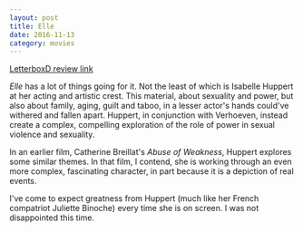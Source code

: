 ```yaml
---
layout: post
title: Elle 
date: 2016-11-13
category: movies
---
```

 
[LetterboxD review link](http://letterboxd.com/samarthbhaskar/film/elle/)

<em>Elle</em> has a lot of things going for it. Not the least of which is Isabelle Huppert at her acting and artistic crest. This material, about sexuality and power, but also about family, aging, guilt and taboo, in a lesser actor's hands could've withered and fallen apart. Huppert, in conjunction with Verhoeven, instead create a complex, compelling exploration of the role of power in sexual violence and sexuality.

In an earlier film, Catherine Breillat's <em>Abuse of Weakness</em>, Huppert explores some similar themes. In that film, I contend, she is working through an even more complex, fascinating character, in part because it is a depiction of real events. 

I've come to expect greatness from Huppert (much like her French compatriot Juliette Binoche) every time she is on screen. I was not disappointed this time.